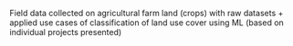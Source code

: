 Field data collected on agricultural farm land (crops) with raw datasets + applied use cases of classification of land use cover using ML (based on individual projects presented)